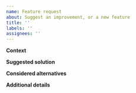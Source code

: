 ```yaml
---
name: Feature request
about: Suggest an improvement, or a new feature
title: ''
labels: ''
assignees: ''
---
```


**Context**

<!--Please describe a proper context-->

**Suggested solution**

<!--Tell us what you would suggest-->

**Considered alternatives**

<!--Please add any alternative solutions that you have considered-->

**Additional details**

<!--Please add context, links, reasons, screenshots, etc.-->
